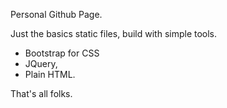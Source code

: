 Personal Github Page.

Just the basics static files, build with simple tools.

+ Bootstrap for CSS
+ JQuery,
+ Plain HTML.

That's all folks.
